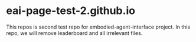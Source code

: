 # eai-page-test-2.github.io

This repos is second test repo for embodied-agent-interface project. In this repo, we will remove leaderboard and all irrelevant files. 